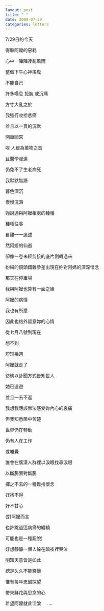 ```yaml
---
layout: post
title: " "
date: 2009-07-30
categories: letters
---
```


7/29日的今天


得聆阿嬤的惡耗


心中一陣陣凌亂風雨


整個下午心神搖曳


不能自己


許多嘆息 扼腕 或沉痛


方寸大亂之於


我強行收拾悲痛


並且以一貫的沉默


開車回來


唉 人雖為萬物之首


且醫學發達


仍免不了生老病死


我默默無語


暮色深沉


慢慢沉澱


妳說過與阿嬤相處的種種


種種往事


自難一一追述


然阿嬤的仙逝


卻像一卷未經剪接的底片倒轉過來


紛紛的鏡頭錯雜參差出現在妳對阿媽的深深懷念


那天在停車場


我與阿嬤也算有一面之緣


阿嬤的病情


我也有所悉


因此也格外留意妳的心情


從七月八號到現在


想不到


短短幾週


阿嬤就走了


彷彿以訃聞方式告知世人


她已遠遊


並且一去不返


我想我應該無法感受妳內心的哀痛


但我知悉箇中苦楚


世界仍在轉動


仍有人在工作


或睡覺


誰會在廣漠人群裡以淚眼找尋淚眼


以斷腸面對斷腸


揮之不去的一種難捨懷念


好捨不得


好不甘心


(對阿嬤而言


也許跳過這病痛的纏繞


可能也是一種超脫)


好想靜靜一個人躲在暗夜裡哭泣


明知天意皆是如此


總是久久不能釋懷


惟有每年忠誠探望


帶來鮮花與思念的心


希望阿嬤就此涅槃
 
 
.... 
